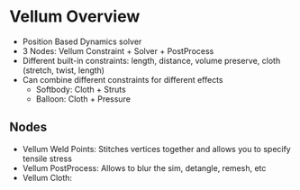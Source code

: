 # Vellum Overview

- Position Based Dynamics solver
- 3 Nodes: Vellum Constraint + Solver + PostProcess
- Different built-in constraints: length, distance, volume preserve, cloth (stretch, twist, length)
- Can combine different constraints for different effects
  - Softbody: Cloth + Struts
  - Balloon: Cloth + Pressure

## Nodes

- Vellum Weld Points: Stitches vertices together and allows you to specify tensile stress
- Vellum PostProcess: Allows to blur the sim, detangle, remesh, etc
- Vellum Cloth:
